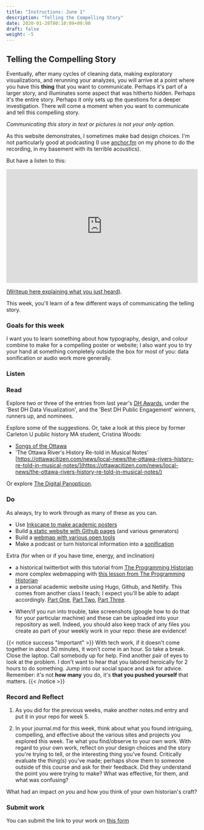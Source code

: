 ```yaml
---
title: "Instructions: June 1"
description: "Telling the Compelling Story"
date: 2020-01-28T00:10:09+09:00
draft: false
weight: -5
---
```

## Telling the Compelling Story

Eventually, after many cycles of cleaning data, making exploratory visualizations, and rerunning your analyzes, you will arrive at a point where you have this **thing** that you want to communicate. Perhaps it's part of a larger story, and illuminates some aspect that was hitherto hidden. Perhaps it's the entire story. Perhaps it only sets up the questions for a deeper investigation. There will come a moment when you want to communicate and tell this compelling story.

_Communicating this story in text or pictures is not your only option._

As this website demonstrates, I sometimes make bad design choices. I'm not particularly good at podcasting (I use [anchor.fm](https://anchor.fm) on my phone to do the recording, in my basement with its terrible acoustics).

But have a listen to this:

<iframe width="100%" height="300" scrolling="no" frameborder="no" src="https://w.soundcloud.com/player/?url=https%3A//api.soundcloud.com/tracks/801090562&color=%23ff5500&auto_play=false&hide_related=false&show_comments=true&show_user=true&show_reposts=false&show_teaser=true&visual=true"></iframe>

[(Writeup here explaining what you just heard)](https://electricarchaeology.ca/2019/12/20/making-nerdstep-music-as-archaeological-enchantment-or-how-do-you-connect-with-people-who-lived-3000-years-ago/).

This week, you'll learn of a few different ways of communicating the telling story.

### Goals for this week

I want you to learn something about how typography, design, and colour combine to make for a compelling poster or website; I also want you to try your hand at something completely outside the box for most of you: data sonification or audio work more generally.

### Listen  

### Read

Explore two or three of the entries from last year's [DH Awards](http://dhawards.org/dhawards2019/results/), under the 'Best DH Data Visualization', and the 'Best DH Public Engagement' winners, runners up, and nominees.

Explore some of the suggestions. Or, take a look at this piece by former Carleton U public history MA student, Cristina Woods:

+ [Songs of the Ottawa](http://songsoftheottawa.ca/)
+ 'The Ottawa River's History Re-told in Musical Notes' [https://ottawacitizen.com/news/local-news/the-ottawa-rivers-history-re-told-in-musical-notes/](https://ottawacitizen.com/news/local-news/the-ottawa-rivers-history-re-told-in-musical-notes/)

Or explore [The Digital Panopticon](https://www.digitalpanopticon.org/).

### Do

As always, try to work through as many of these as you can.

+ Use [Inkscape to make academic posters](/week/5/posters)
+ Build [a static website with Github pages](/week/5/static-websites) (and various generators)
+ Build a [webmap with various open tools](/week/5/mapping)
+ Make a podcast or turn historical information into a [sonification](/week/5/sound)

Extra (for when or if you have time, energy, and inclination)

+ a historical twitterbot with this tutorial from [The Programming Historian](https://programminghistorian.org/en/lessons/intro-to-twitterbots)
+ more complex webmapping with [this lesson from The Programming Historian](https://programminghistorian.org/en/lessons/mapping-with-python-leaflet)
+ a personal academic website using Hugo, Github, and Netlify. This comes from another class I teach; I expect you'll be able to adapt accordingly. [Part One](https://shawngraham.github.io/dhmuse/building-your-online-presence/), [Part Two](https://shawngraham.github.io/dhmuse/customizing-your-site/), [Part Three](https://shawngraham.github.io/dhmuse/updating-your-devlogs/).

- When/if you run into trouble, take screenshots (google how to do that for your particular machine) and these can be uploaded into your repository as well. Indeed, you should also keep track of any files you create as part of your weekly work in your repo: these are evidence!

{{< notice success "Important" >}} With tech work, if it doesn't come together in about 30 minutes, it won't come in an hour. So take a break. Close the laptop. Call somebody up for help. Find another pair of eyes to look at the problem. I don't want to hear that you labored heroically for 2 hours to do something. Jump into our social space and ask for advice. Remember: it's not **how many** you do, it's **that you pushed yourself** that matters.
{{< /notice >}}

### Record and Reflect

1. As you did for the previous weeks, make another notes.md entry and put it in your repo for week 5.

2. In your journal.md for this week, think about what you found intriguing, compelling, and effective about the various sites and projects you explored this week. Tie what you find/observe to your own work. With regard to your own work, reflect on your design choices and the story you're trying to tell, or the interesting thing you've found. Critically evaluate the thing(s) you've made; perhaps show them to someone outside of this course and ask for their feedback. Did they understand the point you were trying to make? What was effective, for them, and what was confusing? 

What had an impact _on you_ and how you think of your own historian's craft?

### Submit work

You can submit the link to your work on [this form](https://docs.google.com/forms/d/e/1FAIpQLSc3iURU-J6usI6994Hm9MkBsIViOEbnoIyqtxhmhXbFW8raAw/viewform?usp=sf_link)
